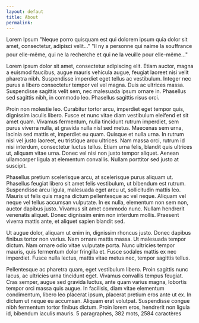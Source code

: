 ```yaml
---
layout: defaut
title: About
permalink: 
---
```


Lorem Ipsum
"Neque porro quisquam est qui dolorem ipsum quia dolor sit amet, consectetur, adipisci velit..."
"Il ny a personne qui naime la souffrance pour elle-même, qui ne la recherche et qui ne la veuille pour elle-même..."

Lorem ipsum dolor sit amet, consectetur adipiscing elit. Etiam auctor, magna a euismod faucibus, augue mauris vehicula augue, feugiat laoreet nisi velit pharetra nibh. Suspendisse imperdiet eget tellus ac vestibulum. Integer nec purus a libero consectetur tempor vel vel magna. Duis ac ultrices massa. Suspendisse sagittis velit sem, nec malesuada ipsum ornare in. Phasellus sed sagittis nibh, in commodo leo. Phasellus sagittis risus orci.

Proin non molestie leo. Curabitur tortor arcu, imperdiet eget tempor quis, dignissim iaculis libero. Fusce et nunc vitae diam vestibulum eleifend et sit amet quam. Vivamus fermentum, nulla tincidunt rutrum imperdiet, sem purus viverra nulla, at gravida nulla nisl sed metus. Maecenas sem urna, lacinia sed mattis et, imperdiet eu quam. Quisque et nulla urna. In rutrum nisl vel justo laoreet, eu tristique arcu ultrices. Nam massa orci, rutrum id nisi interdum, consectetur luctus tellus. Etiam urna felis, blandit quis ultrices ut, aliquam vitae urna. Donec vel nisi non justo tempor aliquet. Aenean ullamcorper ligula at elementum convallis. Nullam porttitor sed justo at suscipit.

Phasellus pretium scelerisque arcu, at scelerisque purus aliquam ut. Phasellus feugiat libero sit amet felis vestibulum, ut bibendum est rutrum. Suspendisse arcu ligula, malesuada eget arcu ut, sollicitudin mattis leo. Mauris ut felis quis magna dictum pellentesque ac vel neque. Aliquam vel neque vel tellus accumsan vulputate. In ex nulla, elementum non sem non, auctor dapibus justo. Vivamus sit amet commodo nunc. Nullam hendrerit venenatis aliquet. Donec dignissim enim non interdum mollis. Praesent viverra mattis ante, et aliquet sapien blandit sed.

Ut augue dolor, aliquam ut enim in, dignissim rhoncus justo. Donec dapibus finibus tortor non varius. Nam ornare mattis massa. Ut malesuada tempor dictum. Nam ornare odio vitae vulputate porta. Nunc ultricies tempor mauris, quis fermentum dolor fringilla et. Fusce sodales mattis ex nec imperdiet. Fusce nulla lectus, mattis vitae metus nec, tempor sagittis tellus.

Pellentesque ac pharetra quam, eget vestibulum libero. Proin sagittis nunc lacus, ac ultricies urna tincidunt eget. Vivamus convallis tempus feugiat. Cras semper, augue sed gravida luctus, ante quam varius magna, lobortis tempor orci massa quis augue. In facilisis, diam vitae elementum condimentum, libero leo placerat ipsum, placerat pretium eros ante ut ex. In dictum ut neque eu accumsan. Aliquam erat volutpat. Suspendisse congue nibh fermentum tortor finibus dictum. Proin lorem eros, hendrerit non ligula id, bibendum iaculis mauris.
5 paragraphes, 382 mots, 2584 caractères
